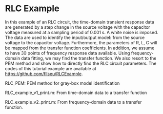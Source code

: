 # RLC Example

In this example of an RLC circuit, the time-domain transient response data are generated by a step change in the source voltage with the capacitor voltage measured at a sampling period of 0.001 s. A white noise is imposed. The data are used to identify the input/output model: from the source voltage to the capacitor voltage. Furthermore, the parameters of R, L, C will be mapped from the transfer function coefficients. In addition, we assume to have 30 points of frequency response data available. Using frequency-domain data fitting, we may find the transfer function. We also resort to the PEM method and show how to directly find the RLC circuit parameters. The codes of this tutorial example are available at https://github.com/fllseu/RLCExample. 


RLC_PEM: PEM method for gray-box model identification

RLC_example_v1_print.m: From time-domain data to a transfer function

RLC_example_v2_print.m: From frequency-domain data to a transfer function. 
